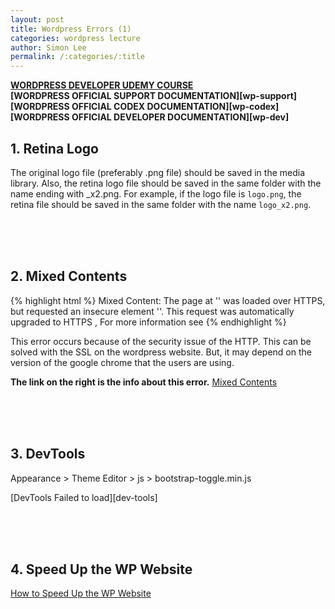 ```yaml
---
layout: post
title: Wordpress Errors (1)
categories: wordpress lecture
author: Simon Lee
permalink: /:categories/:title
---
```


<strong>[WORDPRESS DEVELOPER UDEMY COURSE][wp-udemy]</strong>  
<strong>[WORDPRESS OFFICIAL SUPPORT DOCUMENTATION][wp-support]</strong>  
<strong>[WORDPRESS OFFICIAL CODEX DOCUMENTATION][wp-codex]</strong>  
<strong>[WORDPRESS OFFICIAL DEVELOPER DOCUMENTATION][wp-dev]</strong>

## 1. Retina Logo

The original logo file (preferably .png file) should be saved in the media library. Also, the retina logo file should be saved in the same folder with the name ending with \_x2.png.
For example, if the logo file is `logo.png`, the retina file should be saved in the same folder with the name `logo_x2.png`.

<br>
<br>
<br>

## 2. Mixed Contents

{% highlight html %}
Mixed Content: The page at '<URL>' was loaded over HTTPS, but requested an
insecure element '<URL>'. This request was automatically upgraded to HTTPS
, For more information see <URL>
{% endhighlight %}

This error occurs because of the security issue of the HTTP. This can be solved with the SSL on the wordpress website. But, it may depend on the version of the google chrome that the users are using.

<strong>The link on the right is the info about this error.</strong> [Mixed Contents][mixed-contents]

<br>
<br>
<br>

[mixed-contents]: https://web.dev/what-is-mixed-content/

## 3. DevTools

Appearance > Theme Editor > js > bootstrap-toggle.min.js

[DevTools Failed to load][dev-tools]

<br>
<br>
<br>

## 4. Speed Up the WP Website

[How to Speed Up the WP Website][speed-up]

[wp-udemy]: https://www.udemy.com/course/become-a-wordpress-developer-php-javascript/learn/lecture/6896262?start=0#overview
[speed-up]: https://www.bluehost.com/blog/faq-how-can-i-speed-up-my-site/?utm_source=google&utm_medium=genericsearch&gclid=CjwKCAiAyc2BBhAaEiwA44-wWxQImf3JMd3F2drB8ad2CqTKQfAg4Oi7iBbG34n15dufu-Sa2YaY0RoCj-cQAvD_BwE&gclsrc=aw.ds
